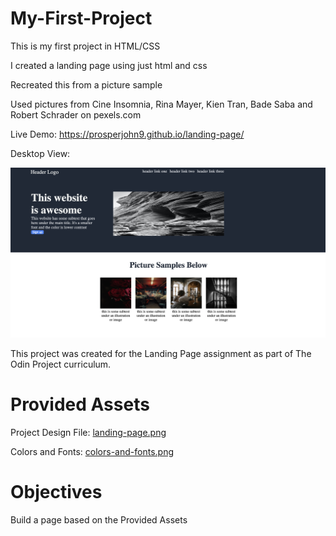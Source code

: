 # My-First-Project
This is my first project in HTML/CSS



I created a landing page using just html and css



Recreated this from a picture sample



Used pictures from Cine Insomnia, Rina Mayer, Kien Tran, Bade Saba and Robert Schrader on pexels.com




Live Demo:
https://prosperjohn9.github.io/landing-page/



Desktop View:


![Desktop View](./images/landing-page.png)

This project was created for the Landing Page assignment as part of The Odin Project curriculum.


# Provided Assets
Project Design File: [landing-page.png](https://cdn.statically.io/gh/TheOdinProject/curriculum/81a5d553f4073e593d23a6ab00d50eef8620796d/foundations/html_css/project/imgs/01.png)


Colors and Fonts: [colors-and-fonts.png](https://cdn.statically.io/gh/TheOdinProject/curriculum/81a5d553f4073e593d23a6ab00d50eef8620796d/foundations/html_css/project/imgs/02.png)

# Objectives
Build a page based on the Provided Assets